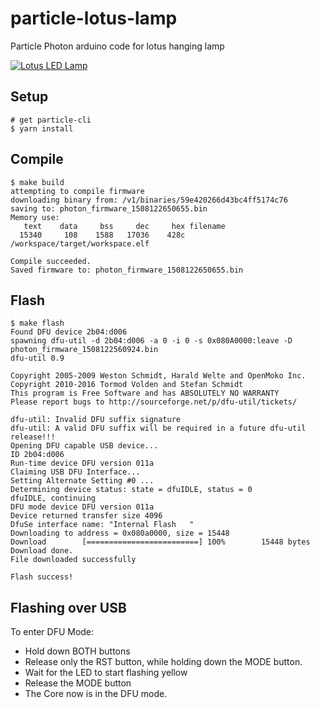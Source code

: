 # particle-lotus-lamp
Particle Photon arduino code for lotus hanging lamp

[![Lotus LED Lamp](https://img.youtube.com/vi/xRCreEeLZ-c/0.jpg)](https://www.youtube.com/watch?v=xRCreEeLZ-c)

## Setup

```
# get particle-cli
$ yarn install
```

## Compile

```
$ make build
attempting to compile firmware
downloading binary from: /v1/binaries/59e420266d43bc4ff5174c76
saving to: photon_firmware_1508122650655.bin
Memory use:
   text    data     bss     dec     hex filename
  15340     108    1588   17036    428c /workspace/target/workspace.elf

Compile succeeded.
Saved firmware to: photon_firmware_1508122650655.bin
```

## Flash

```
$ make flash
Found DFU device 2b04:d006
spawning dfu-util -d 2b04:d006 -a 0 -i 0 -s 0x080A0000:leave -D photon_firmware_1508122560924.bin
dfu-util 0.9

Copyright 2005-2009 Weston Schmidt, Harald Welte and OpenMoko Inc.
Copyright 2010-2016 Tormod Volden and Stefan Schmidt
This program is Free Software and has ABSOLUTELY NO WARRANTY
Please report bugs to http://sourceforge.net/p/dfu-util/tickets/

dfu-util: Invalid DFU suffix signature
dfu-util: A valid DFU suffix will be required in a future dfu-util release!!!
Opening DFU capable USB device...
ID 2b04:d006
Run-time device DFU version 011a
Claiming USB DFU Interface...
Setting Alternate Setting #0 ...
Determining device status: state = dfuIDLE, status = 0
dfuIDLE, continuing
DFU mode device DFU version 011a
Device returned transfer size 4096
DfuSe interface name: "Internal Flash   "
Downloading to address = 0x080a0000, size = 15448
Download        [=========================] 100%        15448 bytes
Download done.
File downloaded successfully

Flash success!
```

## Flashing over USB

To enter DFU Mode:
- Hold down BOTH buttons
- Release only the RST button, while holding down the MODE button.
- Wait for the LED to start flashing yellow
- Release the MODE button
- The Core now is in the DFU mode.

